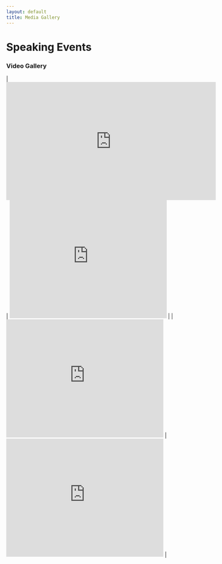```yaml
---
layout: default
title: Media Gallery
---
```


# Speaking Events

### Video Gallery

| <iframe width="560" height="315" src="https://www.youtube.com/embed/UMgB5SciKHg" frameborder="0" allowfullscreen="allowfullscreen"></iframe> | <iframe width="420" height="315" src="https://www.youtube.com/embed/uZkB1_Akx4g" frameborder="0" allowfullscreen="allowfullscreen"></iframe> |
| <iframe width="420" height="315" src="https://www.youtube.com/embed/gVp_s1TSqGM" frameborder="0" allowfullscreen="allowfullscreen"></iframe> | <iframe width="420" height="315" src="https://www.youtube.com/embed/hu9hT0oOyHI" frameborder="0" allowfullscreen="allowfullscreen"></iframe> |

